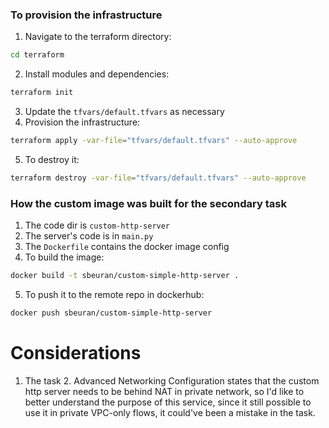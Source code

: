 ### To provision the infrastructure

1. Navigate to the terraform directory:
```bash
cd terraform
```
2. Install modules and dependencies:
```bash
terraform init
```
3. Update the `tfvars/default.tfvars` as necessary
4. Provision the infrastructure:
```bash
terraform apply -var-file="tfvars/default.tfvars" --auto-approve
```
5. To destroy it:
```bash
terraform destroy -var-file="tfvars/default.tfvars" --auto-approve
```

### How the custom image was built for the secondary task

1. The code dir is `custom-http-server`
2. The server's code is in `main.py`
3. The `Dockerfile` contains the docker image config
4. To build the image:
```bash
docker build -t sbeuran/custom-simple-http-server .
```
5. To push it to the remote repo in dockerhub:
```bash
docker push sbeuran/custom-simple-http-server
```

# Considerations

1. The task 2. Advanced Networking Configuration states that the custom http server needs to be behind NAT in private network, so I'd like to better understand the purpose of this service, since it still possible to use it in private VPC-only flows, it could've been a mistake in the task.
